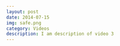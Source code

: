 ```yaml
---
layout: post
date: 2014-07-15
img: safe.png
category: Videos
description: I am description of video 3
---
```

